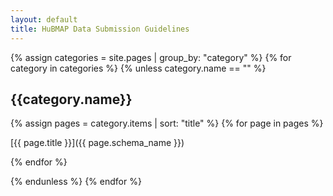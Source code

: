 ```yaml
---
layout: default
title: HuBMAP Data Submission Guidelines
---
```


{% assign categories = site.pages | group_by: "category" %}
{% for category in categories %}
{% unless category.name == "" %}

## {{category.name}}

{% assign pages = category.items | sort: "title" %}
{% for page in pages %}

[{{ page.title }}]({{ page.schema_name }})

{% endfor %}

{% endunless %}
{% endfor %}
